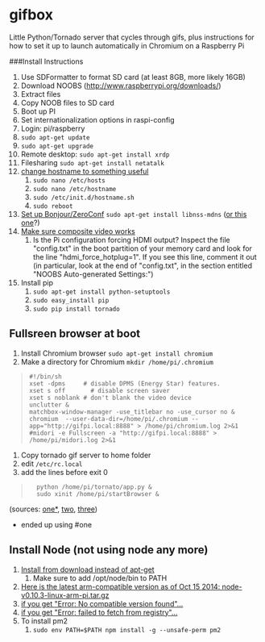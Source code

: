 gifbox
======

Little Python/Tornado server that cycles through gifs, plus instructions for how to set it up to launch automatically in Chromium on a Raspberry Pi 


###Install Instructions

1. Use SDFormatter to format SD card (at least 8GB, more likely 16GB)
1. Download NOOBS (http://www.raspberrypi.org/downloads/)
1. Extract files
1. Copy NOOB files to SD card
1. Boot up PI
1. Set internationalization options in raspi-config
1. Login: pi/raspberry
1. `sudo apt-get update`
1. `sudo apt-get upgrade`
1. Remote desktop: `sudo apt-get install xrdp`
1. Filesharing `sudo apt-get install netatalk`
1. [change hostname to something useful](http://www.howtogeek.com/167195/how-to-change-your-raspberry-pi-or-other-linux-devices-hostname/)
	1. `sudo nano /etc/hosts`
	1. `sudo nano /etc/hostname`
	1. `sudo /etc/init.d/hostname.sh`
	1. `sudo reboot`
1. [Set up Bonjour/ZeroConf](http://www.raspberrypi.org/forums/viewtopic.php?f=66&t=18207) `sudo apt-get install libnss-mdns` ([or this one](http://www.howtogeek.com/167190/how-and-why-to-assign-the-.local-domain-to-your-raspberry-pi/)?)
1. [Make sure composite video works](http://elinux.org/R-Pi_Troubleshooting#Composite_displays_no_image) 
	1. Is the Pi configuration forcing HDMI output? Inspect the file "config.txt" in the boot partition of your memory card and look for the line "hdmi_force_hotplug=1". If you see this line, comment it out (in particular, look at the end of "config.txt", in the section entitled "NOOBS Auto-generated Settings:")
1. Install pip 
	1. `sudo apt-get install python-setuptools`
	1. `sudo easy_install pip`
	1. `sudo pip install tornado`

## Fullsreen browser at boot
1. Install Chromium browser `sudo apt-get install chromium`
1. Make a directory for Chromium `mkdir /home/pi/.chromium`

>     #!/bin/sh
>     xset -dpms     # disable DPMS (Energy Star) features.
>     xset s off       # disable screen saver
>     xset s noblank # don't blank the video device
>     unclutter &
>     matchbox-window-manager -use_titlebar no -use_cursor no &
>     chromium  --user-data-dir=/home/pi/.chromium --app="http://gifpi.local:8888" > /home/pi/chromium.log 2>&1
>     #midori -e Fullscreen -a "http://gifpi.local:8888" > /home/pi/midori.log 2>&1


1. Copy tornado gif server to home folder
1. edit `/etc/rc.local`
1. add the lines before exit 0

>		python /home/pi/tornato/app.py &
>		sudo xinit /home/pi/startBrowser &

(sources: [one*](http://www.ediy.com.my/index.php/blog/item/102-raspberry-pi-running-midori-browser-without-a-desktop), [two](http://www.raspberry-projects.com/pi/pi-operating-systems/raspbian/gui/auto-run-browser-on-startup), [three](http://www.instructables.com/id/Raspberry-Pi-Digital-Signage-Exchange-Rate-Display/step13/Start-the-Midori-browser-in-full-screen-mode/))
* ended up using #one



## Install Node (not using node any more)

1. [Install from download instead of apt-get](http://raspberryalphaomega.org.uk/2014/06/11/installing-and-using-node-js-on-raspberry-pi/)
	1. Make sure to add /opt/node/bin to PATH
1. [Here is the latest arm-compatible version as of Oct 15 2014: node-v0.10.3-linux-arm-pi.tar.gz](http://nodejs.org/dist/v0.10.3/node-v0.10.3-linux-arm-pi.tar.gz)
1. [if you get "Error: No compatible version found"...](https://github.com/npm/npm/issues/4984)
1. [if you get "Error: failed to fetch from registry"...](http://stackoverflow.com/questions/12913141/installing-from-npm-fails)
1. To install pm2
	1. `sudo env PATH=$PATH npm install -g --unsafe-perm pm2`



